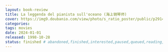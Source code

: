 ```yaml
---
layout: book-review
title: La leggenda del pianista sull'oceano (海上钢琴师)
cover: https://img9.doubanio.com/view/photo/s_ratio_poster/public/p2914698334.webp
categories:
tags: movies
date: 2024-01-01
released: 1998-10-28
status: finished # abandoned,finished,interested,paused,queued,reading,reread
---
```

